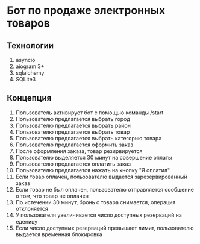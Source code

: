 # Бот по продаже электронных товаров

## Технологии 
1. asyncio
2. aiogram 3+
3. sqlalchemy
4. SQLite3

## Концепция

1. Пользователь активирует бот с помощью команды /start
2. Пользователю предлагается выбрать город
3. Пользователю предлагается выбрать район
4. Пользователю предлагается выбрать товар
5. Пользователю предлагается выбрать категорию товара
6. Пользователю предлагается оформить заказ
7. После оформления заказа, товар резирвируется
8. Пользователю выделяется 30 минут на совершение оплаты
9. Пользователю предлагается оплатить заказ
10. Пользователю предлагается нажать на кнопку "Я оплатил"
11. Если товар оплачен, пользователю выдается зарезервированный заказ
12. Если товар не был оплачен, пользователю отправляется сообщение о том, что товар не оплачен
13. По истечении 30 минут, бронь с товара снимается, операция отклоняется
14. У пользователя увеличивается число доступных резерваций на еденицу
15. Если число доступных резерваций превышает лимит, пользователю выдается временная блокировка